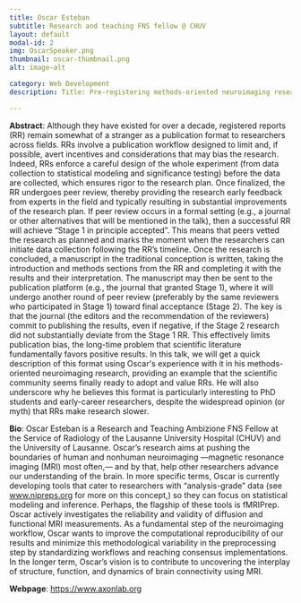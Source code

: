 ```yaml
---
title: Oscar Esteban
subtitle: Research and teaching FNS fellow @ CHUV
layout: default
modal-id: 2
img: OscarSpeaker.png
thumbnail: oscar-thumbnail.png
alt: image-alt

category: Web Development
description: Title: Pre-registering methods-oriented neuroimaging research, why, when, and how?

---
```

**Abstract**: Although they have existed for over a decade, registered reports (RR) remain somewhat of a stranger as a publication format to researchers across fields. RRs involve a publication workflow designed to limit and, if possible, avert incentives and considerations that may bias the research. Indeed, RRs enforce a careful design of the whole experiment (from data collection to statistical modeling and significance testing) before the data are collected, which ensures rigor to the research plan. Once finalized, the RR undergoes peer review, thereby providing the research early feedback from experts in the field and typically resulting in substantial improvements of the research plan. If peer review occurs in a formal setting (e.g., a journal or other alternatives that will be mentioned in the talk), then a successful RR will achieve “Stage 1 in principle accepted”. This means that peers vetted the research as planned and marks the moment when the researchers can initiate data collection following the RR’s timeline. Once the research is concluded, a manuscript in the traditional conception is written, taking the introduction and methods sections from the RR and completing it with the results and their interpretation. The manuscript may then be sent to the publication platform (e.g., the journal that granted Stage 1), where it will undergo another round of peer review (preferably by the same reviewers who participated in Stage 1) toward final acceptance (Stage 2). The key is that the journal (the editors and the recommendation of the reviewers) commit to publishing the results, even if negative, if the Stage 2 research did not substantially deviate from the Stage 1 RR. This effectively limits publication bias, the long-time problem that scientific literature fundamentally favors positive results. In this talk, we will get a quick description of this format using Oscar's experience with it in his methods-oriented neuroimaging research, providing an example that the scientific community seems finally ready to adopt and value RRs. He will also underscore why he believes this format is particularly interesting to PhD students and early-career researchers, despite the widespread opinion (or myth) that RRs make research slower.

**Bio**: Oscar Esteban is a Research and Teaching Ambizione FNS Fellow at the Service of Radiology of the Lausanne University Hospital (CHUV) and the University of Lausanne. Oscar’s research aims at pushing the boundaries of human and nonhuman neuroimaging —magnetic resonance imaging (MRI) most often,— and by that, help other researchers advance our understanding of the brain. In more specific terms, Oscar is currently developing tools that cater to researchers with “analysis-grade” data (see www.nipreps.org for more on this concept,) so they can focus on statistical modeling and inference. Perhaps, the flagship of these tools is fMRIPrep. Oscar actively investigates the reliability and validity of diffusion and functional MRI measurements. As a fundamental step of the neuroimaging workflow, Oscar wants to improve the computational reproducibility of our results and minimize this methodological variability in the preprocessing step by standardizing workflows and reaching consensus implementations. In the longer term, Oscar’s vision is to contribute to uncovering the interplay of structure, function, and dynamics of brain connectivity using MRI.

**Webpage**: https://www.axonlab.org 
